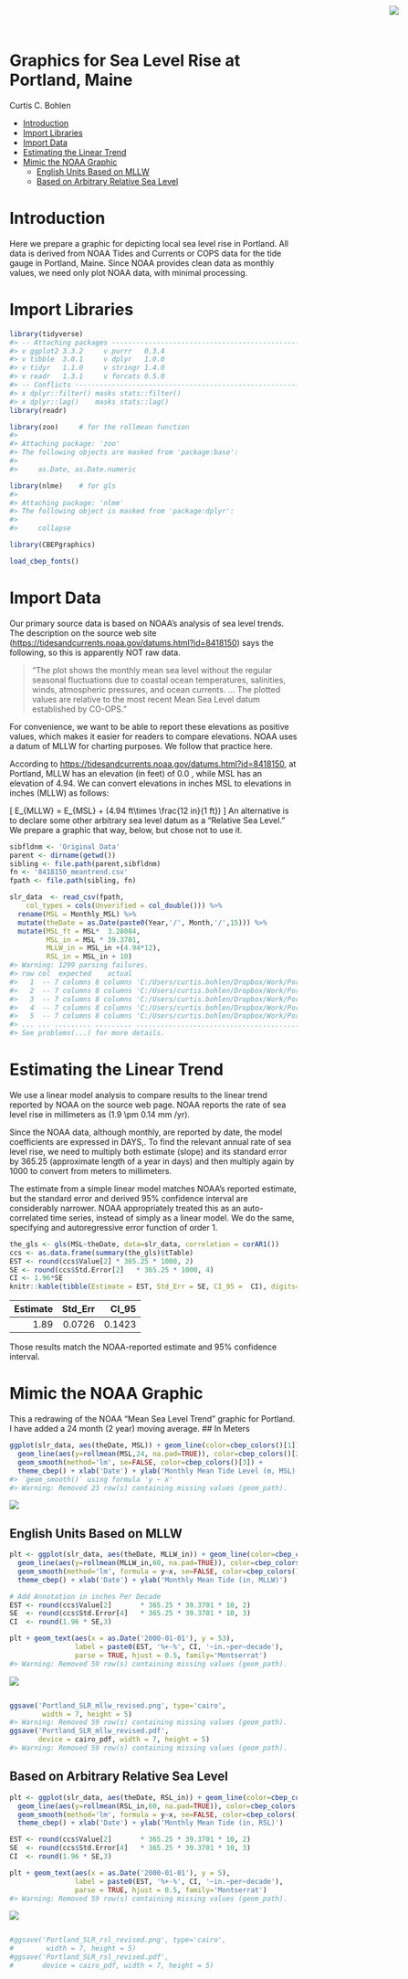 Graphics for Sea Level Rise at Portland, Maine
================
Curtis C. Bohlen

  - [Introduction](#introduction)
  - [Import Libraries](#import-libraries)
  - [Import Data](#import-data)
  - [Estimating the Linear Trend](#estimating-the-linear-trend)
  - [Mimic the NOAA Graphic](#mimic-the-noaa-graphic)
      - [English Units Based on MLLW](#english-units-based-on-mllw)
      - [Based on Arbitrary Relative Sea
        Level](#based-on-arbitrary-relative-sea-level)

<img
    src="https://www.cascobayestuary.org/wp-content/uploads/2014/04/logo_sm.jpg"
    style="position:absolute;top:10px;right:50px;" />

# Introduction

Here we prepare a graphic for depicting local sea level rise in
Portland. All data is derived from NOAA Tides and Currents or COPS data
for the tide gauge in Portland, Maine. Since NOAA provides clean data as
monthly values, we need only plot NOAA data, with minimal processing.

# Import Libraries

``` r
library(tidyverse)
#> -- Attaching packages ----------------------------------------------------------------------------------- tidyverse 1.3.0 --
#> v ggplot2 3.3.2     v purrr   0.3.4
#> v tibble  3.0.1     v dplyr   1.0.0
#> v tidyr   1.1.0     v stringr 1.4.0
#> v readr   1.3.1     v forcats 0.5.0
#> -- Conflicts -------------------------------------------------------------------------------------- tidyverse_conflicts() --
#> x dplyr::filter() masks stats::filter()
#> x dplyr::lag()    masks stats::lag()
library(readr)

library(zoo)     # for the rollmean function
#> 
#> Attaching package: 'zoo'
#> The following objects are masked from 'package:base':
#> 
#>     as.Date, as.Date.numeric

library(nlme)    # for gls
#> 
#> Attaching package: 'nlme'
#> The following object is masked from 'package:dplyr':
#> 
#>     collapse

library(CBEPgraphics)

load_cbep_fonts()
```

# Import Data

Our primary source data is based on NOAA’s analysis of sea level trends.
The description on the source web site
(<https://tidesandcurrents.noaa.gov/datums.html?id=8418150>) says the
following, so this is apparently NOT raw data.

> “The plot shows the monthly mean sea level without the regular
> seasonal fluctuations due to coastal ocean temperatures, salinities,
> winds, atmospheric pressures, and ocean currents. … The plotted values
> are relative to the most recent Mean Sea Level datum established by
> CO-OPS.”

For convenience, we want to be able to report these elevations as
positive values, which makes it easier for readers to compare
elevations. NOAA uses a datum of MLLW for charting purposes. We follow
that practice here.

According to <https://tidesandcurrents.noaa.gov/datums.html?id=8418150>,
at Portland, MLLW has an elevation (in feet) of 0.0 , while MSL has an
elevation of 4.94. We can convert elevations in inches MSL to elevations
in inches (MLLW) as follows:

\[
E_{MLLW} = E_{MSL} + (4.94 ft\times \frac{12 in}{1 ft})
\] An alternative is to declare some other arbitrary sea level datum as
a “Relative Sea Level.” We prepare a graphic that way, below, but chose
not to use it.

``` r
sibfldnm <- 'Original Data'
parent <- dirname(getwd())
sibling <- file.path(parent,sibfldnm)
fn <- '8418150_meantrend.csv'
fpath <- file.path(sibling, fn)

slr_data  <- read_csv(fpath, 
    col_types = cols(Unverified = col_double())) %>%
  rename(MSL = Monthly_MSL) %>%
  mutate(theDate = as.Date(paste0(Year,'/', Month,'/',15))) %>%
  mutate(MSL_ft = MSL*  3.28084,
         MSL_in = MSL * 39.3701,
         MLLW_in = MSL_in +(4.94*12),
         RSL_in = MSL_in + 10)
#> Warning: 1299 parsing failures.
#> row col  expected    actual                                                                                   file
#>   1  -- 7 columns 8 columns 'C:/Users/curtis.bohlen/Dropbox/Work/Portland-SLR/Original Data/8418150_meantrend.csv'
#>   2  -- 7 columns 8 columns 'C:/Users/curtis.bohlen/Dropbox/Work/Portland-SLR/Original Data/8418150_meantrend.csv'
#>   3  -- 7 columns 8 columns 'C:/Users/curtis.bohlen/Dropbox/Work/Portland-SLR/Original Data/8418150_meantrend.csv'
#>   4  -- 7 columns 8 columns 'C:/Users/curtis.bohlen/Dropbox/Work/Portland-SLR/Original Data/8418150_meantrend.csv'
#>   5  -- 7 columns 8 columns 'C:/Users/curtis.bohlen/Dropbox/Work/Portland-SLR/Original Data/8418150_meantrend.csv'
#> ... ... ......... ......... ......................................................................................
#> See problems(...) for more details.
```

# Estimating the Linear Trend

We use a linear model analysis to compare results to the linear trend
reported by NOAA on the source web page. NOAA reports the rate of sea
level rise in millimeters as \(1.9 \pm 0.14 mm /yr\).

Since the NOAA data, although monthly, are reported by date, the model
coefficients are expressed in DAYS,. To find the relevant annual rate of
sea level rise, we need to multiply both estimate (slope) and its
standard error by 365.25 (approximate length of a year in days) and then
multiply again by 1000 to convert from meters to millimeters.

The estimate from a simple linear model matches NOAA’s reported
estimate, but the standard error and derived 95% confidence interval are
considerably narrower. NOAA appropriately treated this as an
auto-correlated time series, instead of simply as a linear model. We do
the same, specifying and autoregressive error function of order 1.

``` r
the_gls <- gls(MSL~theDate, data=slr_data, correlation = corAR1())
ccs <- as.data.frame(summary(the_gls)$tTable)
EST <- round(ccs$Value[2] * 365.25 * 1000, 2)
SE <- round(ccs$Std.Error[2]   * 365.25 * 1000, 4)
CI <- 1.96*SE
knitr::kable(tibble(Estimate = EST, Std_Err = SE, CI_95 =  CI), digits= c(2,4,4))
```

| Estimate | Std\_Err | CI\_95 |
| -------: | -------: | -----: |
|     1.89 |   0.0726 | 0.1423 |

Those results match the NOAA-reported estimate and 95% confidence
interval.

# Mimic the NOAA Graphic

This a redrawing of the NOAA “Mean Sea Level Trend” graphic for
Portland. I have added a 24 month (2 year) moving average. \#\# In
Meters

``` r
ggplot(slr_data, aes(theDate, MSL)) + geom_line(color=cbep_colors()[1]) +
  geom_line(aes(y=rollmean(MSL,24, na.pad=TRUE)), color=cbep_colors()[2]) +
  geom_smooth(method='lm', se=FALSE, color=cbep_colors()[3]) + 
  theme_cbep() + xlab('Date') + ylab('Monthly Mean Tide Level (m, MSL)')
#> `geom_smooth()` using formula 'y ~ x'
#> Warning: Removed 23 row(s) containing missing values (geom_path).
```

<img src="SLR_Graphic_files/figure-gfm/plot_slr_meters-1.png" style="display: block; margin: auto;" />

## English Units Based on MLLW

``` r
plt <- ggplot(slr_data, aes(theDate, MLLW_in)) + geom_line(color=cbep_colors()[1]) +
  geom_line(aes(y=rollmean(MLLW_in,60, na.pad=TRUE)), color=cbep_colors()[2]) +
  geom_smooth(method='lm', formula = y~x, se=FALSE, color=cbep_colors()[3]) + 
  theme_cbep() + xlab('Date') + ylab('Monthly Mean Tide (in, MLLW)')

# Add Annotation in inches Per Decade
EST <- round(ccs$Value[2]       * 365.25 * 39.3701 * 10, 2)  
SE  <- round(ccs$Std.Error[4]   * 365.25 * 39.3701 * 10, 3)
CI  <- round(1.96 * SE,3)

plt + geom_text(aes(x = as.Date('2000-01-01'), y = 53),
                label = paste0(EST, '%+-%', CI, '~in.~per~decade'),
                parse = TRUE, hjust = 0.5, family='Montserrat')
#> Warning: Removed 59 row(s) containing missing values (geom_path).
```

<img src="SLR_Graphic_files/figure-gfm/plot_slr_mllw-1.png" style="display: block; margin: auto;" />

``` r

ggsave('Portland_SLR_mllw_revised.png', type='cairo',
        width = 7, height = 5)
#> Warning: Removed 59 row(s) containing missing values (geom_path).
ggsave('Portland_SLR_mllw_revised.pdf', 
       device = cairo_pdf, width = 7, height = 5)
#> Warning: Removed 59 row(s) containing missing values (geom_path).
```

## Based on Arbitrary Relative Sea Level

``` r
plt <- ggplot(slr_data, aes(theDate, RSL_in)) + geom_line(color=cbep_colors()[1]) +
  geom_line(aes(y=rollmean(RSL_in,60, na.pad=TRUE)), color=cbep_colors()[2]) +
  geom_smooth(method='lm', formula = y~x, se=FALSE, color=cbep_colors()[3]) + 
  theme_cbep() + xlab('Date') + ylab('Monthly Mean Tide (in, RSL)')

EST <- round(ccs$Value[2]       * 365.25 * 39.3701 * 10, 2)  
SE  <- round(ccs$Std.Error[4]   * 365.25 * 39.3701 * 10, 3)
CI  <- round(1.96 * SE,3)

plt + geom_text(aes(x = as.Date('2000-01-01'), y = 5),
                label = paste0(EST, '%+-%', CI, '~in.~per~decade'),
                parse = TRUE, hjust = 0.5, family='Montserrat')
#> Warning: Removed 59 row(s) containing missing values (geom_path).
```

<img src="SLR_Graphic_files/figure-gfm/plot_slr_rsl-1.png" style="display: block; margin: auto;" />

``` r

#ggsave('Portland_SLR_rsl_revised.png', type='cairo',
#        width = 7, height = 5)
#ggsave('Portland_SLR_rsl_revised.pdf', 
#       device = cairo_pdf, width = 7, height = 5)
```
